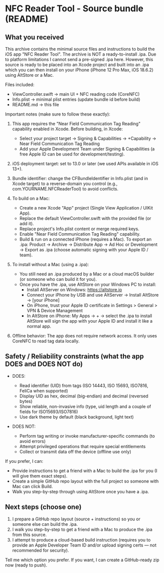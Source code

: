 NFC Reader Tool - Source bundle (README)
======================================

What you received
-----------------
This archive contains the minimal source files and instructions to build the iOS app "NFC Reader Tool".
The archive is NOT a ready-to-install .ipa. Due to platform limitations I cannot send a pre-signed .ipa here.
However, this source is ready to be placed into an Xcode project and built into an .ipa which you can then
install on your iPhone (iPhone 12 Pro Max, iOS 18.6.2) using AltStore or a Mac.

Files included:
- ViewController.swift    -> main UI + NFC reading code (CoreNFC)
- Info.plist              -> minimal plist entries (update bundle id before build)
- README.md               -> this file

Important notes (make sure to follow these exactly):
1) This app requires the "Near Field Communication Tag Reading" capability enabled in Xcode. Before building, in Xcode:
   - Select your project target -> Signing & Capabilities -> +Capability -> Near Field Communication Tag Reading
   - Add your Apple Development Team under Signing & Capabilities (a free Apple ID can be used for development/testing).

2) iOS deployment target: set to 13.0 or later (we used APIs available in iOS 13+).

3) Bundle identifier: change the CFBundleIdentifier in Info.plist (and in Xcode target) to a reverse-domain you control
   (e.g., com.YOURNAME.NFCReaderTool) to avoid conflicts.

4) To build on a Mac:
   - Create a new Xcode "App" project (Single View Application / UIKit App).
   - Replace the default ViewController.swift with the provided file (or add it).
   - Replace project's Info.plist content or merge required keys.
   - Enable "Near Field Communication Tag Reading" capability.
   - Build & run on a connected iPhone (requires a Mac). To export an .ipa:
       Product -> Archive -> Distribute App -> Ad Hoc or Development -> Export as .ipa (choose automatic signing with your Apple ID / team).

5) To install without a Mac (using a .ipa):
   - You still need an .ipa produced by a Mac or a cloud macOS builder (or someone who can build it for you).
   - Once you have the .ipa, use AltStore on your Windows PC to install:
       - Install AltServer on Windows: https://altstore.io
       - Connect your iPhone by USB and use AltServer -> Install AltStore -> [your iPhone]
       - On iPhone, trust your Apple ID certificate in Settings > General > VPN & Device Management
       - In AltStore on iPhone: My Apps -> + -> select the .ipa to install
     AltStore will sign the app with your Apple ID and install it like a normal app.

6) Offline behavior: The app does not require network access. It only uses CoreNFC to read tag data locally.

Safety / Reliability constraints (what the app DOES and DOES NOT do)
-------------------------------------------------------------------
- DOES:
  - Read identifier (UID) from tags (ISO 14443, ISO 15693, ISO7816, FeliCa when supported)
  - Display UID as hex, decimal (big-endian) and decimal (reversed bytes)
  - Show reliable, non-invasive info (type, uid length and a couple of fields for ISO15693/ISO7816)
  - Use dark theme by default (black background, light text)

- DOES NOT:
  - Perform tag writing or invoke manufacturer-specific commands (to avoid errors)
  - Attempt privileged operations that require special entitlements
  - Collect or transmit data off the device (offline use only)

If you prefer, I can:
- Provide instructions to get a friend with a Mac to build the .ipa for you (I will give them exact steps).
- Create a simple GitHub repo layout with the full project so someone with Mac can click Build.
- Walk you step-by-step through using AltStore once you have a .ipa.

Next steps (choose one)
-----------------------
1) I prepare a GitHub repo layout (source + instructions) so you or someone else can build the .ipa.
2) I walk you step-by-step to get a friend with a Mac to produce the .ipa from this source.
3) I attempt to produce a cloud-based build instruction (requires you to provide an Apple Developer Team ID and/or upload signing certs — not recommended for security).

Tell me which option you prefer. If you want, I can create a GitHub-ready zip now (ready to push).

